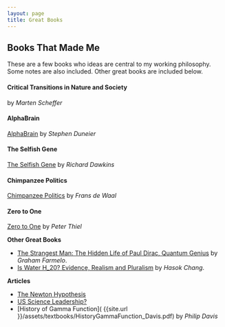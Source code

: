 ```yaml
---
layout: page
title: Great Books
---
```

<h2>Books That Made Me</h2>

These are a few books who ideas are central to my working philosophy. Some notes are also included. Other great books are included below.

<h4>Critical Transitions in Nature and Society</h4>

[](https://www.goodreads.com/book/show/6748069-critical-transitions-in-nature-and-society) by *Marten Scheffer*

<h4>AlphaBrain</h4>

[AlphaBrain](https://www.goodreads.com/book/show/34566011-alphabrain) by *Stephen Duneier*

<h4>The Selfish Gene</h4>

[The Selfish Gene](https://www.goodreads.com/book/show/61535.The_Selfish_Gene) by *Richard Dawkins*

<h4>Chimpanzee Politics</h4>

[Chimpanzee Politics](https://www.goodreads.com/book/show/389530.Chimpanzee_Politics) by *Frans de Waal*

<h4>Zero to One</h4>

[Zero to One](https://www.goodreads.com/book/show/18050143-zero-to-one) by *Peter Thiel*

**Other Great Books**
- [The Strangest Man: The Hidden Life of Paul Dirac, Quantum Genius](https://www.goodreads.com/book/show/6629359-the-strangest-man) by *Graham Farmelo*.
- [Is Water H_20? Evidence, Realism and Pluralism](https://www.goodreads.com/book/show/14732461-is-water-h2o) by *Hasok Chang*.

**Articles**
- [The Newton Hypothesis](https://nintil.com/newton-hypothesis)
- [US Science Leadership?](https://nintil.com/us-science-leadership)
- [History of Gamma Function]( {{site.url }}/assets/textbooks/HistoryGammaFunction_Davis.pdf) by *Philip Davis*
